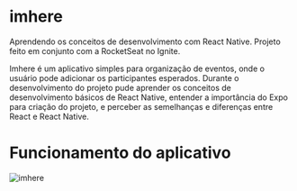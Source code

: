 # imhere
Aprendendo os conceitos de desenvolvimento com React Native. Projeto feito em conjunto com a RocketSeat no Ignite.

Imhere é um aplicativo simples para organização de eventos, onde o usuário pode adicionar os participantes esperados.
Durante o desenvolvimento do projeto pude aprender os conceitos de desenvolvimento básicos de React Native, entender a importância do Expo para criação do projeto, e perceber as semelhanças e diferenças entre React e React Native.


# Funcionamento do aplicativo
![imhere](https://github.com/GuilhermeAugustoFT/imhere/assets/49246009/5491e51e-d9c2-4602-a6fd-8980b13716ad)
